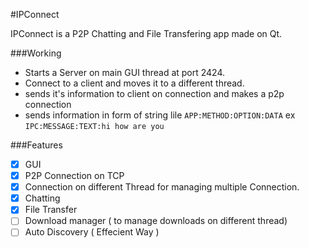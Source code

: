 #IPConnect

IPConnect is a P2P Chatting and File Transfering app made on Qt.

###Working

* Starts a Server on main GUI thread at port 2424.
* Connect to a client and moves it to a different thread.
* sends it's information to client on connection and makes a p2p connection
* sends information in form of string lile `APP:METHOD:OPTION:DATA` ex `IPC:MESSAGE:TEXT:hi how are you`

###Features

-[x] GUI
-[x] P2P Connection on TCP
-[x] Connection on different Thread for managing multiple Connection.
-[x] Chatting
-[x] File Transfer
-[ ] Download manager ( to manage downloads on different thread)
-[ ] Auto Discovery ( Effecient Way )
